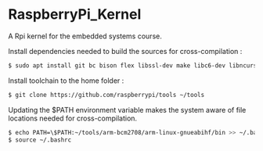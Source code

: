 # RaspberryPi_Kernel
A Rpi kernel for the embedded systems course.

Install dependencies needed to build the sources for cross-compilation :
```sh
$ sudo apt install git bc bison flex libssl-dev make libc6-dev libncurses5-dev
```

Install toolchain to the home folder :
```sh
$ git clone https://github.com/raspberrypi/tools ~/tools
```

Updating the $PATH environment variable makes the system aware of file locations needed for cross-compilation.
```sh
$ echo PATH=\$PATH:~/tools/arm-bcm2708/arm-linux-gnueabihf/bin >> ~/.bashrc
$ source ~/.bashrc
```


